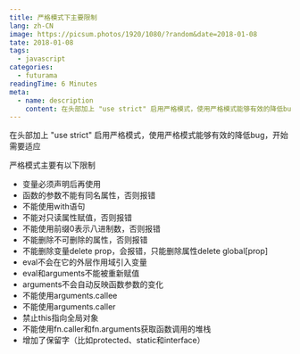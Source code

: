 ```yaml
---
title: 严格模式下主要限制
lang: zh-CN
image: https://picsum.photos/1920/1080/?random&date=2018-01-08
tate: 2018-01-08
tags:
  - javascript
categories:
  - futurama
readingTime: 6 Minutes
meta:
  - name: description
    content: 在头部加上 "use strict" 启用严格模式，使用严格模式能够有效的降低bug，开始需要适应
--- 
```


在头部加上 "use strict" 启用严格模式，使用严格模式能够有效的降低bug，开始需要适应

<!-- more -->

严格模式主要有以下限制
- 变量必须声明后再使用
- 函数的参数不能有同名属性，否则报错
- 不能使用with语句
- 不能对只读属性赋值，否则报错
- 不能使用前缀0表示八进制数，否则报错
- 不能删除不可删除的属性，否则报错
- 不能删除变量delete prop，会报错，只能删除属性delete global[prop]
- eval不会在它的外层作用域引入变量
- eval和arguments不能被重新赋值
- arguments不会自动反映函数参数的变化
- 不能使用arguments.callee
- 不能使用arguments.caller
- 禁止this指向全局对象
- 不能使用fn.caller和fn.arguments获取函数调用的堆栈
- 增加了保留字（比如protected、static和interface）